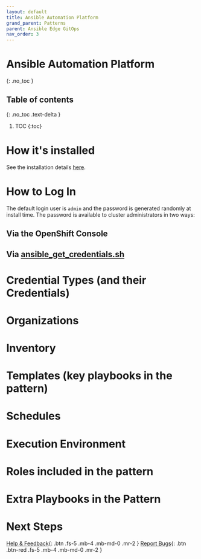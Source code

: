 ```yaml
---
layout: default
title: Ansible Automation Platform
grand_parent: Patterns
parent: Ansible Edge GitOps
nav_order: 3
---
```


# Ansible Automation Platform

{: .no_toc }

## Table of contents

{: .no_toc .text-delta }

1. TOC
{:toc}

# How it's installed

See the installation details [here](/ansible-edge-gitops/installation-details/#ansible-automation-platform-aap-formerly-known-as-ansible-tower).

# How to Log In

The default login user is `admin` and the password is generated randomly at install time. The password is available to cluster administrators in two ways:

## Via the OpenShift Console

## Via [ansible_get_credentials.sh](https://github.com/hybrid-cloud-patterns/ansible-edge-gitops/blob/main/scripts/ansible_get_credentials.sh)

# Credential Types (and their Credentials)

# Organizations

# Inventory

# Templates (key playbooks in the pattern)

# Schedules

# Execution Environment

# Roles included in the pattern

# Extra Playbooks in the Pattern

# Next Steps

[Help & Feedback](https://groups.google.com/g/hybrid-cloud-patterns){: .btn .fs-5 .mb-4 .mb-md-0 .mr-2 }
[Report Bugs](https://github.com/hybrid-cloud-patterns/ansible-edge-gitops/issues){: .btn .btn-red .fs-5 .mb-4 .mb-md-0 .mr-2 }
